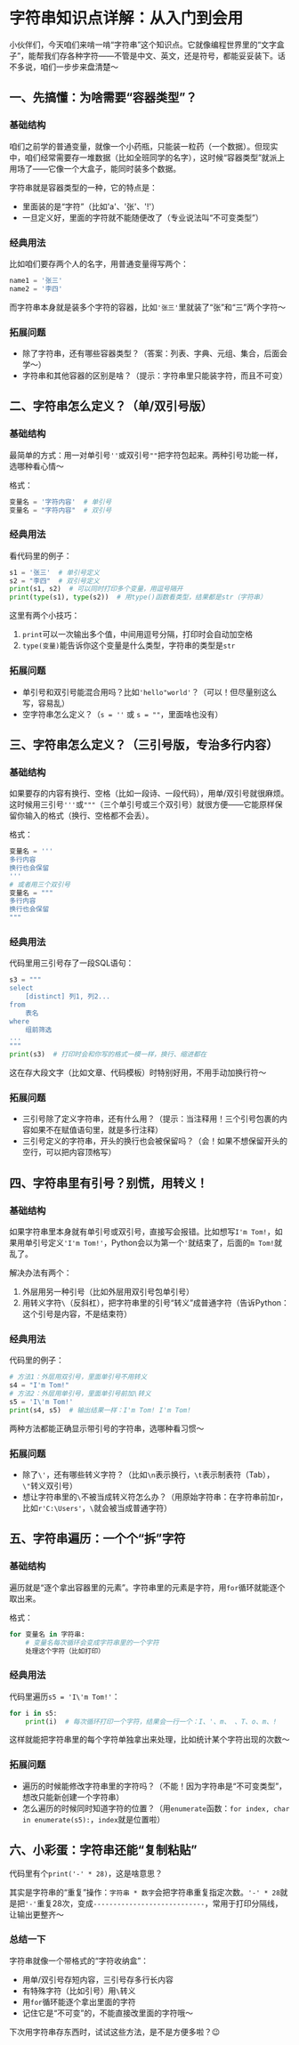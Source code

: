 # 字符串知识点详解：从入门到会用

小伙伴们，今天咱们来啃一啃“字符串”这个知识点。它就像编程世界里的“文字盒子”，能帮我们存各种字符——不管是中文、英文，还是符号，都能妥妥装下。话不多说，咱们一步步来盘清楚～


## 一、先搞懂：为啥需要“容器类型”？

### 基础结构
咱们之前学的普通变量，就像一个小药瓶，只能装一粒药（一个数据）。但现实中，咱们经常需要存一堆数据（比如全班同学的名字），这时候“容器类型”就派上用场了——它像一个大盒子，能同时装多个数据。

字符串就是容器类型的一种，它的特点是：
- 里面装的是“字符”（比如'a'、'张'、'!'）
- 一旦定义好，里面的字符就不能随便改了（专业说法叫“不可变类型”）


### 经典用法
比如咱们要存两个人的名字，用普通变量得写两个：
```python
name1 = '张三'
name2 = '李四'
```
而字符串本身就是装多个字符的容器，比如`'张三'`里就装了“张”和“三”两个字符～


### 拓展问题
- 除了字符串，还有哪些容器类型？（答案：列表、字典、元组、集合，后面会学～）
- 字符串和其他容器的区别是啥？（提示：字符串里只能装字符，而且不可变）


## 二、字符串怎么定义？（单/双引号版）

### 基础结构
最简单的方式：用一对单引号`''`或双引号`""`把字符包起来。两种引号功能一样，选哪种看心情～

格式：
```python
变量名 = '字符内容'  # 单引号
变量名 = "字符内容"  # 双引号
```


### 经典用法
看代码里的例子：
```python
s1 = '张三'  # 单引号定义
s2 = "李四"  # 双引号定义
print(s1, s2)  # 可以同时打印多个变量，用逗号隔开
print(type(s1), type(s2))  # 用type()函数看类型，结果都是str（字符串）
```
这里有两个小技巧：
1. `print`可以一次输出多个值，中间用逗号分隔，打印时会自动加空格
2. `type(变量)`能告诉你这个变量是什么类型，字符串的类型是`str`


### 拓展问题
- 单引号和双引号能混合用吗？比如`'hello"world'`？（可以！但尽量别这么写，容易乱）
- 空字符串怎么定义？（`s = ''` 或 `s = ""`，里面啥也没有）


## 三、字符串怎么定义？（三引号版，专治多行内容）

### 基础结构
如果要存的内容有换行、空格（比如一段诗、一段代码），用单/双引号就很麻烦。这时候用三引号`'''`或`"""`（三个单引号或三个双引号）就很方便——它能原样保留你输入的格式（换行、空格都不会丢）。

格式：
```python
变量名 = '''
多行内容
换行也会保留
'''
# 或者用三个双引号
变量名 = """
多行内容
换行也会保留
"""
```


### 经典用法
代码里用三引号存了一段SQL语句：
```python
s3 = """
select
    [distinct] 列1, 列2...
from
    表名
where
    组前筛选
...
"""
print(s3)  # 打印时会和你写的格式一模一样，换行、缩进都在
```
这在存大段文字（比如文章、代码模板）时特别好用，不用手动加换行符～


### 拓展问题
- 三引号除了定义字符串，还有什么用？（提示：当注释用！三个引号包裹的内容如果不在赋值语句里，就是多行注释）
- 三引号定义的字符串，开头的换行也会被保留吗？（会！如果不想保留开头的空行，可以把内容顶格写）


## 四、字符串里有引号？别慌，用转义！

### 基础结构
如果字符串里本身就有单引号或双引号，直接写会报错。比如想写`I'm Tom!`，如果用单引号定义`'I'm Tom!'`，Python会以为第一个`'`就结束了，后面的`m Tom!`就乱了。

解决办法有两个：
1. 外层用另一种引号（比如外层用双引号包单引号）
2. 用转义字符`\`（反斜杠），把字符串里的引号“转义”成普通字符（告诉Python：这个引号是内容，不是结束符）


### 经典用法
代码里的例子：
```python
# 方法1：外层用双引号，里面单引号不用转义
s4 = "I'm Tom!"
# 方法2：外层用单引号，里面单引号前加\转义
s5 = 'I\'m Tom!'
print(s4, s5)  # 输出结果一样：I'm Tom! I'm Tom!
```
两种方法都能正确显示带引号的字符串，选哪种看习惯～


### 拓展问题
- 除了`\'`，还有哪些转义字符？（比如`\n`表示换行，`\t`表示制表符（Tab），`\"`转义双引号）
- 想让字符串里的`\`不被当成转义符怎么办？（用原始字符串：在字符串前加`r`，比如`r'C:\Users'`，`\`就会被当成普通字符）


## 五、字符串遍历：一个个“拆”字符

### 基础结构
遍历就是“逐个拿出容器里的元素”。字符串里的元素是字符，用`for`循环就能逐个取出来。

格式：
```python
for 变量名 in 字符串:
    # 变量名每次循环会变成字符串里的一个字符
    处理这个字符（比如打印）
```


### 经典用法
代码里遍历`s5 = 'I\'m Tom!'`：
```python
for i in s5:
    print(i)  # 每次循环打印一个字符，结果会一行一个：I、'、m、 、T、o、m、!
```
这样就能把字符串里的每个字符单独拿出来处理，比如统计某个字符出现的次数～


### 拓展问题
- 遍历的时候能修改字符串里的字符吗？（不能！因为字符串是“不可变类型”，想改只能新创建一个字符串）
- 怎么遍历的时候同时知道字符的位置？（用`enumerate`函数：`for index, char in enumerate(s5):`，`index`就是位置啦）


## 六、小彩蛋：字符串还能“复制粘贴”

代码里有个`print('-' * 28)`，这是啥意思？

其实是字符串的“重复”操作：`字符串 * 数字`会把字符串重复指定次数。`'-' * 28`就是把`'-'`重复28次，变成`----------------------------`，常用于打印分隔线，让输出更整齐～


### 总结一下
字符串就像一个带格式的“字符收纳盒”：
- 用单/双引号存短内容，三引号存多行长内容
- 有特殊字符（比如引号）用`\`转义
- 用`for`循环能逐个拿出里面的字符
- 记住它是“不可变”的，不能直接改里面的字符哦～

下次用字符串存东西时，试试这些方法，是不是方便多啦？😉